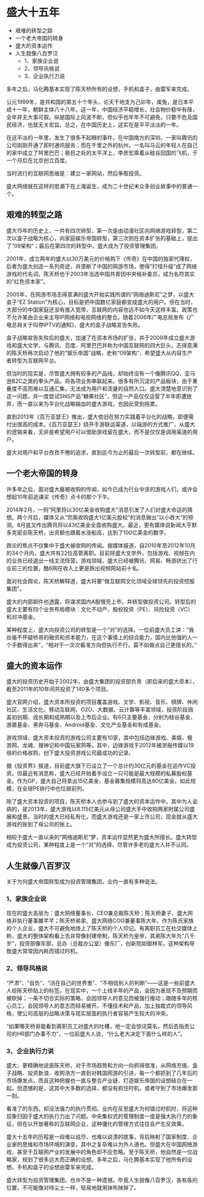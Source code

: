 # 盛大十五年

<!-- MarkdownTOC -->

- 艰难的转型之路
- 一个老大帝国的转身
- 盛大的资本运作
- 人生就像八百罗汉
    - 1、家族企业说
    - 2、领导风格说
    - 3、企业执行力说

<!-- /MarkdownTOC -->


多年之后，马化腾基本实现了陈天桥所有的设想，手机和盒子，由雷军来完成。

公元1999年，是共和国的第五十个年头，论天干地支为己卯年，属兔，是日本平成十一年，朝鲜主体八十八年。这一年，中国经济平稳增长，社会物价稳中有降，全年并无大事可叙。纵是国际上风波不断，但似乎也年年不可避免，只要不危及国民经济，也就无关宏旨。总之，在中国历史上，这实在是平平淡淡的一年。

在这平淡的一年里，发生了很多不起眼的事件。在中国南方的深圳，一家叫腾讯的公司刚刚开通了即时通讯服务；而在千里之外的杭州，一名叫马云的年轻人在自己的家中成立了阿里巴巴；极目之处的太平洋上，李彦宏乘着从硅谷回国的飞机，于一个月后在北京创立百度。

当时流行的互联网思维是：建立一家网站，然后争取投资。

盛大网络就在这样的思潮下在上海诞生，成为二十世纪末众多创业故事中的普通一个。

## 艰难的转型之路

盛大15年的历史上，一共有四次转型，第一次是由动漫社区向网络游戏转型，第二次以盒子战略为核心，向家庭娱乐帝国转型，第三次则在资本扩张的基础上，提出了“09架构”；最后在第四次的转型中，盛大成为了投资管理集团。

2001年，成立两年的盛大以30万美元的价格购下《传奇》在中国的独家代理权，后者为盛大创造一系列奇迹，并垄断了中国的网游市场，使得“打怪升级”成了网络游戏的代名词。陈天桥也于2003年当选中国共青团中央候补委员，成为名符其实的“红色资本家”。

2005年，在网游市场志得意满的盛大开始实践所谓的“网络迪斯尼”之梦，以盛大盒子“EZ Station”为核心，目标是把中国数亿家庭都变成盛大的用户。但在当时，大部分的中国家庭还没有接入宽带，互联网的内容也远不如今天这样丰富。政策也不允许某由企业来主导IP网络和电视网络的整合。随着2006年广电总局发布《广电总局关于叫停IPTV的通知》，盛大的盒子战略宣告失败。

盒子战略宣告失败后的盛大，加速了在资本市场的扩张，并于2009年成立盛大游戏和盛大文学，与腾讯、百度、阿里巴巴并称为中国互联网的四大巨头。志得意满的陈天桥再次启动了他的“娱乐帝国”战略，史称“09架构”，希望盛大从内容生产者转型为互联网平台。

但当时的现实是，尽管盛大拥有较多的产品线，却始终没有一个像腾讯QQ、亚马逊B2C之类的拳头产品，将各项业务串联起来。很多有所沉淀的产品板块，由于重叠度不高而难以互通汇集，无法成为用户和流量的自然入口。盛大清楚地意识到了这一问题，并一度尝试SNS产品“糖果社区”，但这一产品仅仅运营了半年即遭放弃，而一直以来为平台化战略输血的盛大游戏，也因此受到拖累。

直到2013年《百万亚瑟王》推出，盛大依旧在努力实践着平台化的战略，即便需付出很高的成本。《百万亚瑟王》绕开手游联运渠道，以端游的方式推广，从盛大的逻辑来看，无非是希望用户可以借助游戏留在盛大，而不是仅仅是调用渠道的用户。

盛大对用户和平台孜孜不倦的追求，直到迄今为止的最后一次转型前，都在继续。

## 一个老大帝国的转身

许多年之后，面对盛大屡被收购的传闻，如今已成为行业中坚的游戏人们，或许会想起10年前逃课买《传奇》点卡的那个下午。

2014年2月，一则“阿里将以30亿美金收购盛大”消息引发了人们对盛大命运的猜想。两个月后，媒体又从“完美收购盛大1亿美元股权”的消息做出“以小吞大”的预测。8月底又传出腾讯将以43亿美金全盘收购盛大。最近，更有媒体说新闻大亨默多克密会陈天桥，出资额也跟着水涨船高，达到了100亿美金的数字。

舆论的焦点不仅集中于盛大被收购的传闻。据媒体报道，自2010年至2012年10月的34个月内，盛大共有22位高管离职。目前除盛大文学外，包括游戏、视频在内的业务已经退出一线主流阵营。游戏领域，盛大已经被腾讯、网易、畅游挤出了行业前三的位置，酷6网在收入上更是跌出视频网站前十名。

面对社会舆论，陈天桥解释道，盛大将要“做互联网文化领域全球领先的投资控股集团”。

盛大的内部邮件也透露，将谋求国内A股借壳上市，并转型做投资公司。转型后的盛大主要有四个业务布局模块：文化不动产、股权投资（PE）、风险投资（VC）和对冲基金。

某种程度上，盛大向投资公司的转型是一个“对”的选择。一位前盛大员工讲：“我丝毫不怀疑桥哥的融资和资本能力，在这个事情上的综合能力，国内比他强的人一个手数得出来”，“相对于一次次看准方向但执行不行，莫不如做点自己更擅长的。”

## 盛大的资本运作

盛大的投资历史开始于2002年，由盛大集团的投资部负责（即后来的盛大资本），截至2011年的10年间共投资了140多个项目。

盛大官网介绍，盛大资本所投资的项目覆盖游戏、文学、影视、音乐、棋牌、休闲社区、生活文化、移动互联网、O2O、大数据、云计算等丰富领域，投资阶段涵盖初创期、成长期和成熟期以及上市后企业。有6只主要基金，分别为硅谷基金、游嘉基金、黑奔马基金、Android基金、文化产业基金和有成基金。

游戏领域，盛大资本投资的游戏公司主要有10家，其中包括边锋游戏、美娱、极游网、龙魂、搜神记和中国玩家网等。其中，边锋游戏于2012年被浙报传媒以19倍的价格收购，创下盛大投资游戏公司最成功的记录。

据《投资界》报道，目前盛大旗下已设立了一个总计约30亿元的基金在运作VC投资。但最近有消息称，盛大已经开始着手设立一只可能是最大规模的私募股权基金。作为GP，盛大自己将拿出15亿美金，基金募集规模将高达80亿美金。如此规模，在全球PE排行中也位居前列。

除了盛大资本投资的项目，陈天桥本人也参与到了盛大的资本运作中。其中为人诟病的，是2013年，盛大游戏以8.115亿美元从母公司盛大手中收购两家附属公司盛展和盛景。当时的盛大已经私有化，而盛大游戏还是一家上市公司，现金就从盛大游戏的账到了母公司的账上。

相较于盛大一直以来的“网络迪斯尼”梦，资本运作显然更为盛大所擅长。盛大转型成为投资公司，某种程度上是一个“对”的选择，尽管许多老的盛大人并不认同。

## 人生就像八百罗汉

关于为何盛大帝国转型成为投资管理集团，业内一直有多种说法。

### 1、家族企业说

现在的盛大高层为：盛大网络董事长、CEO兼总裁陈天桥；陈天桥妻子、盛大网络非执行董事雒芊芊；陈天桥弟弟、盛大网络COO兼董事陈大年。作为陈氏家族的个人企业，盛大不可避免地烙上了陈天桥的个人印记。有离职员工在社交媒体上称，盛大的整体架构看上去非常像封建帝制，陈天桥为皇帝，其弟陈大年为“八千岁”，投资部像军部，总办（总裁办公室）像东厂，创新院如御林军。这种架构导致盛大常常因内耗而错过时机。

### 2、领导风格说

“严肃”、“自负”、“活在自己的世界里”、“不相信别人的判断”——这是一些前盛大人给陈天桥贴上的标签。在现实中，一个上线半年的产品，会因为表现不及预期而被砍掉；一条不切合实际的策略，会因领导人的意见而被强行推动；跟随多年的核心员工，会因领导人的意志而轻易被开。不懂技术和产品，加上独裁式的领导风格，使公司高层的战略决策与现实层面的执行者容易产生较大的冲突。

“如果哪天桥哥能看到离职员工对盛大的吐槽，他一定会惊诧莫名，然后去指责公司的HR部门办事不力”，一位前盛大人说，“什么老大决定下面什么样的人”。

### 3、企业执行力说

盛大，更精确地说是陈天桥，对于市场趋势和方向一向抓得很准，从网络充值、盒子战略、投资新浪、收购浩方一直到对韩国网游的引进，每一个都抓到了几年后的市场爆发点。而且这种把握也一直与整合产业链、打造娱乐帝国的设想结合在一起。但遗憾的是，这其中大多数的选择，都没有抓住时机，或者守到了市场爆发那一刻。

看准了的东西，却没法强力的执行贯彻。业内在反思盛大为何错过时机时，将这种现象归因于盛大的执行力出了问题。中央集权式的管理制度一度是强大执行力的象征，但在以开放著称的互联网企业，这种僵化的管理方式往往会产生反效果。

盛大十五年的历程是一段难以说尽、也难以说清的故事，背后映射了国家制度、企业家的思维和市场环境的演变，其中之复杂难以为外人道也。但盛大在中国网络游戏，甚至于互联网产业的发展中的角色却不应忽略。至于陈天桥，他自然是一位战略家，规划了很多远大而正确的设想。多年之后，马化腾基本实现了他所有的设想，手机和盒子的设想由雷军来完成。

盛大转型为投资管理集团，也许不是一种遗憾。毕竟人生就像八百罗汉，各有各的位置，不可能像对待尘土一样，轻易地就用抹布抹掉了。
